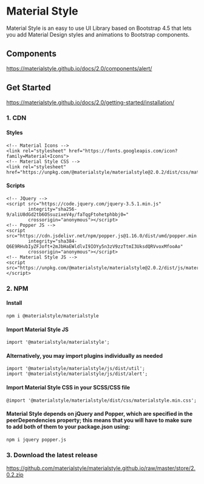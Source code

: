 # Material Style
Material Style is an easy to use UI Library based on Bootstrap 4.5 that lets you add Material Design styles and animations to Bootstrap components.

## Components
https://materialstyle.github.io/docs/2.0/components/alert/

## Get Started
https://materialstyle.github.io/docs/2.0/getting-started/installation/

### 1. CDN
#### Styles
```
<!-- Material Icons -->
<link rel="stylesheet" href="https://fonts.googleapis.com/icon?family=Material+Icons">
<!-- Material Style CSS -->
<link rel="stylesheet" href="https://unpkg.com/@materialstyle/materialstyle@2.0.2/dist/css/materialstyle.min.css">
```
#### Scripts
```
<!-- JQuery -->
<script src="https://code.jquery.com/jquery-3.5.1.min.js"
        integrity="sha256-9/aliU8dGd2tb6OSsuzixeV4y/faTqgFtohetphbbj0="
        crossorigin="anonymous"></script>
<!-- Popper JS -->
<script src="https://cdn.jsdelivr.net/npm/popper.js@1.16.0/dist/umd/popper.min.js"
        integrity="sha384-Q6E9RHvbIyZFJoft+2mJbHaEWldlvI9IOYy5n3zV9zzTtmI3UksdQRVvoxMfooAo"
        crossorigin="anonymous"></script>
<!-- Material Style JS -->
<script src="https://unpkg.com/@materialstyle/materialstyle@2.0.2/dist/js/materialstyle.min.js"></script>
```

### 2. NPM
#### Install
```
npm i @materialstyle/materialstyle
```
#### Import Material Style JS
```
import '@materialstyle/materialstyle';
```
#### Alternatively, you may import plugins individually as needed
```
import '@materialstyle/materialstyle/js/dist/util';
import '@materialstyle/materialstyle/js/dist/alert';
```
#### Import Material Style CSS in your SCSS/CSS file
```
@import '@materialstyle/materialstyle/dist/css/materialstyle.min.css';
```
#### Material Style depends on jQuery and Popper, which are specified in the peerDependencies property; this means that you will have to make sure to add both of them to your package.json using:
```
npm i jquery popper.js
```

### 3. Download the latest release
https://github.com/materialstyle/materialstyle.github.io/raw/master/store/2.0.2.zip
